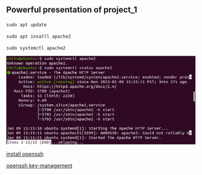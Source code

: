 ## Powerful presentation of project_1

`sudo apt update`

`sudo apt insatll apache2`

`sudo systemctl apache2`

![apache status](./images/apach-status.PNG)

[install openssh](https://learn.microsoft.com/en-us/windows-server/administration/openssh/openssh_install_firstuse?tabs=powershell)

[openssh key-management](https://learn.microsoft.com/en-us/windows-server/administration/openssh/openssh_keymanagement)
